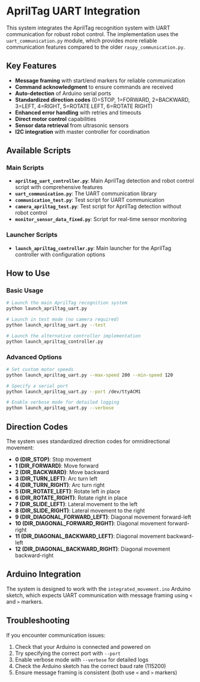 # AprilTag UART Integration

This system integrates the AprilTag recognition system with UART communication for robust robot control. The implementation uses the `uart_communication.py` module, which provides more reliable communication features compared to the older `raspy_communication.py`.

## Key Features

- **Message framing** with start/end markers for reliable communication
- **Command acknowledgment** to ensure commands are received
- **Auto-detection** of Arduino serial ports
- **Standardized direction codes** (0=STOP, 1=FORWARD, 2=BACKWARD, 3=LEFT, 4=RIGHT, 5=ROTATE LEFT, 6=ROTATE RIGHT)
- **Enhanced error handling** with retries and timeouts
- **Direct motor control** capabilities
- **Sensor data retrieval** from ultrasonic sensors
- **I2C integration** with master controller for coordination

## Available Scripts

### Main Scripts

- **`apriltag_uart_controller.py`**: Main AprilTag detection and robot control script with comprehensive features
- **`uart_communication.py`**: The UART communication library
- **`communication_test.py`**: Test script for UART communication
- **`camera_apriltag_test.py`**: Test script for AprilTag detection without robot control
- **`monitor_sensor_data_fixed.py`**: Script for real-time sensor monitoring

### Launcher Scripts

- **`launch_apriltag_controller.py`**: Main launcher for the AprilTag controller with configuration options

## How to Use

### Basic Usage

```bash
# Launch the main AprilTag recognition system
python launch_apriltag_uart.py

# Launch in test mode (no camera required)
python launch_apriltag_uart.py --test

# Launch the alternative controller implementation
python launch_apriltag_controller.py
```

### Advanced Options

```bash
# Set custom motor speeds
python launch_apriltag_uart.py --max-speed 200 --min-speed 120

# Specify a serial port
python launch_apriltag_uart.py --port /dev/ttyACM1

# Enable verbose mode for detailed logging
python launch_apriltag_uart.py --verbose
```

## Direction Codes

The system uses standardized direction codes for omnidirectional movement:

- **0 (DIR_STOP)**: Stop movement
- **1 (DIR_FORWARD)**: Move forward
- **2 (DIR_BACKWARD)**: Move backward
- **3 (DIR_TURN_LEFT)**: Arc turn left
- **4 (DIR_TURN_RIGHT)**: Arc turn right
- **5 (DIR_ROTATE_LEFT)**: Rotate left in place
- **6 (DIR_ROTATE_RIGHT)**: Rotate right in place
- **7 (DIR_SLIDE_LEFT)**: Lateral movement to the left
- **8 (DIR_SLIDE_RIGHT)**: Lateral movement to the right
- **9 (DIR_DIAGONAL_FORWARD_LEFT)**: Diagonal movement forward-left
- **10 (DIR_DIAGONAL_FORWARD_RIGHT)**: Diagonal movement forward-right
- **11 (DIR_DIAGONAL_BACKWARD_LEFT)**: Diagonal movement backward-left
- **12 (DIR_DIAGONAL_BACKWARD_RIGHT)**: Diagonal movement backward-right

## Arduino Integration

The system is designed to work with the `integrated_movement.ino` Arduino sketch, which expects UART communication with message framing using `<` and `>` markers.

## Troubleshooting

If you encounter communication issues:

1. Check that your Arduino is connected and powered on
2. Try specifying the correct port with `--port`
3. Enable verbose mode with `--verbose` for detailed logs
4. Check the Arduino sketch has the correct baud rate (115200)
5. Ensure message framing is consistent (both use `<` and `>` markers)
